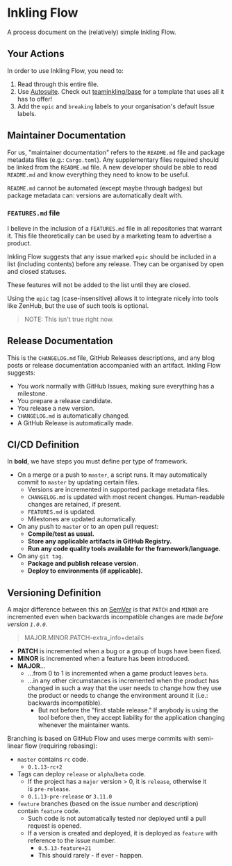 # Inkling Flow

A process document on the (relatively) simple Inkling Flow.

## Your Actions

In order to use Inkling Flow, you need to:

1. Read through this entire file.
2. Use [Autosuite](https://github.com/autosuite). Check out [teaminkling/base](https://github.com/teaminkling/base) for a template that uses all it has to offer!
3. Add the `epic` and `breaking` labels to your organisation's default Issue labels.

## Maintainer Documentation

For us, "maintainer documentation" refers to the `README.md` file and package metadata files (e.g.: `Cargo.toml`). Any supplementary files required should be linked from the `README.md` file. A new developer should be able to read `README.md` and know everything they need to know to be useful.

`README.md` cannot be automated (except maybe through badges) but package metadata can: versions are automatically dealt with.

### `FEATURES.md` file

I believe in the inclusion of a `FEATURES.md` file in all repositories that warrant it. This file theoretically can be used by a marketing team to advertise a product.

Inkling Flow suggests that any issue marked `epic` should be included in a list (including contents) before any release. They can be organised by open and closed statuses.

These features will not be added to the list until they are closed.

Using the `epic` tag (case-insensitive) allows it to integrate nicely into tools like ZenHub, but the use of such tools is optional.

> NOTE: This isn't true right now.

## Release Documentation

This is the `CHANGELOG.md` file, GitHub Releases descriptions, and any blog posts or release documentation accompanied with an artifact. Inkling Flow suggests:

- You work normally with GitHub Issues, making sure everything has a milestone.
- You prepare a release candidate.
- You release a new version.
- `CHANGELOG.md` is automatically changed.
- A GitHub Release is automatically made.

## CI/CD Definition

In **bold**, we have steps you must define per type of framework.

- On a merge or a push to `master`, a script runs. It may automatically commit to `master` by updating certain files.
  - Versions are incremented in supported package metadata files.
  - `CHANGELOG.md` is updated with most recent changes. Human-readable changes are retained, if present.
  - `FEATURES.md` is updated.
  - Milestones are updated automatically.
- On any push to `master` or to an open pull request:
  - **Compile/test as usual.**
  - **Store any applicable artifacts in GitHub Registry.**
  - **Run any code quality tools available for the framework/language.**
- On any `git tag`.
  - **Package and publish release version.**
  - **Deploy to environments (if applicable).**

## Versioning Definition

A major difference between this an [SemVer](https://semver.org/) is that `PATCH` and `MINOR` are incremented even when backwards incompatible changes are made _before version `1.0.0`_.

> MAJOR.MINOR.PATCH-extra_info+details

- **PATCH** is incremented when a bug or a group of bugs have been fixed.
- **MINOR** is incremented when a feature has been introduced.
- **MAJOR**...
  - ...from 0 to 1 is incremented when a game product leaves `beta`.
  - ...in any other circumstances is incremented when the product has changed in such a way that the user needs to change how they use the product or needs to change the environment around it (i.e.: backwards incompatible).
    - But not before the "first stable release." If anybody is using the tool before then, they accept liability for the application changing whenever the maintainer wants.

Branching is based on GitHub Flow and uses merge commits with semi-linear flow (requiring rebasing):

- `master` contains `rc` code.
  - `0.1.13-rc+2`
- Tags can deploy `release` or `alpha`/`beta` code.
  - If the project has a `major` version > 0, it is `release`, otherwise it is `pre-release`.
  - `0.1.13-pre-release` or `3.11.0`
- `feature` branches (based on the issue number and description) contain `feature` code.
  - Such code is not automatically tested nor deployed until a pull request is opened.
  - If a version is created and deployed, it is deployed as `feature` with reference to the issue number.
    - `0.5.13-feature+21`
    - This should rarely - if ever - happen.
